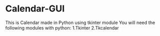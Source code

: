 # Calendar-GUI
This is Calendar made in Python using tkinter module
You will need the following modules with python: 1.Tkinter 2.Tkcalendar
